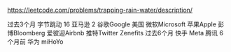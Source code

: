 https://leetcode.com/problems/trapping-rain-water/description/


过去3个月
字节跳动
16
亚马逊
2
谷歌Google
美国
微软Microsoft
苹果Apple
彭博Bloomberg
爱彼迎Airbnb
推特Twitter
Zenefits
过去6个月
快手
Meta
腾讯
6个月前
华为
miHoYo
